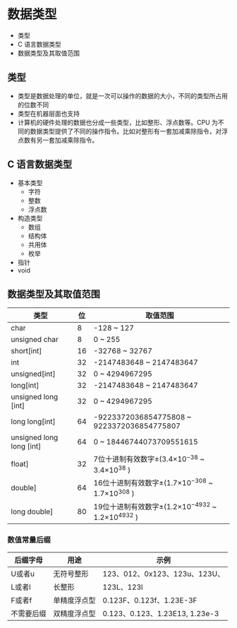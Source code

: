 # 数据类型

* 类型
* C 语言数据类型
* 数据类型及其取值范围

## 类型

* 类型是数据处理的单位，就是一次可以操作的数据的大小，不同的类型所占用的位数不同
* 类型在机器层面也支持
* 计算机的硬件处理的数据也分成一些类型，比如整形、浮点数等。CPU 为不同的数据类型提供了不同的操作指令。比如对整形有一套加减乘除指令，对浮点数有另一套加减乘除指令。

## C 语言数据类型

* 基本类型
  * 字符
  * 整数
  * 浮点数
* 构造类型
  * 数组
  * 结构体
  * 共用体
  * 枚举
* 指针
* void

## 数据类型及其取值范围
|类型|位|取值范围|
|--|--|--|
|char|8|-128 ~ 127|
|unsigned char|8|0 ~ 255|
|short[int]|16|-32768 ~ 32767|
|int|32|-2147483648 ~ 2147483647|
|unsigned[int]|32|0 ~ 4294967295|
|long[int]|32|-2147483648 ~ 2147483647|
|unsigned long [int]|32|0 ~ 4294967295|
|long long[int]|64|-9223372036854775808 ~ 9223372036854775807|
|unsigned long long [int]|64|0 ~ 18446744073709551615|
|float]|32|7位十进制有效数字±(3.4×10$^{-38}$ ~ 3.4×10$^{38}$ )|
|double]|64|16位十进制有效数字±(1.7×10$^{-308}$ ~ 1.7×10$^{308}$ )|
|long double]|80|19位十进制有效数字±(1.2×10$^{-4932}$ ~ 1.2×10$^{4932}$ )|

### 数值常量后缀

|后缀字母|用途|示例|
|--|--|--|
|U或者u|无符号整形|123、012、0x123、123u、123U、|
|L或者l|长整形|123L、123l|
|F或者f|单精度浮点型|0.123F、0.123f、1.23E-3F|
|不需要后缀|双精度浮点型|0.123、0.123、1.23E13, 1.23e-3|
